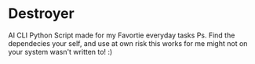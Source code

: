 Destroyer
=========

AI CLI Python Script made for my Favortie everyday tasks
Ps. Find the dependecies your self, and use at own risk this works for me might not on your system wasn't written to! :)
